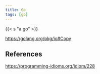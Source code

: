 ```yaml
---
title: Go
tags: [go]
---
```


{{< s "a.go" >}}

<https://golang.org/pkg/io#Copy>

## References

<https://programming-idioms.org/idiom/228>
